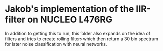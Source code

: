 # Jakob's implementation of the IIR-filter on NUCLEO L476RG

In addition to getting this to run, this folder also expands on the idea of filters and tries to create rolling filters which then return a 30 bin spectrum for later noise classification with neural networks.